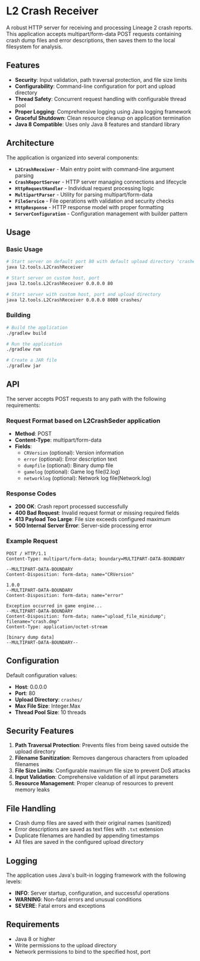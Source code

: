 # L2 Crash Receiver

A robust HTTP server for receiving and processing Lineage 2 crash reports. This application accepts multipart/form-data POST requests containing crash dump files and error descriptions, then saves them to the local filesystem for analysis.

## Features

- **Security**: Input validation, path traversal protection, and file size limits
- **Configurability**: Command-line configuration for port and upload directory
- **Thread Safety**: Concurrent request handling with configurable thread pool
- **Proper Logging**: Comprehensive logging using Java logging framework
- **Graceful Shutdown**: Clean resource cleanup on application termination
- **Java 8 Compatible**: Uses only Java 8 features and standard library

## Architecture

The application is organized into several components:

- **`L2CrashReceiver`** - Main entry point with command-line argument parsing
- **`CrashReportServer`** - HTTP server managing connections and lifecycle
- **`HttpRequestHandler`** - Individual request processing logic
- **`MultipartParser`** - Utility for parsing multipart/form-data
- **`FileService`** - File operations with validation and security checks
- **`HttpResponse`** - HTTP response model with proper formatting
- **`ServerConfiguration`** - Configuration management with builder pattern

## Usage

### Basic Usage
```bash
# Start server on default port 80 with default upload directory 'crashes/'
java l2.tools.L2CrashReceiver

# Start server on custom host, port
java l2.tools.L2CrashReceiver 0.0.0.0 80

# Start server with custom host, port and upload directory
java l2.tools.L2CrashReceiver 0.0.0.0 8080 crashes/
```

### Building
```bash
# Build the application
./gradlew build

# Run the application
./gradlew run

# Create a JAR file
./gradlew jar
```

## API

The server accepts POST requests to any path with the following requirements:

### Request Format based on L2CrashSeder application
- **Method**: POST
- **Content-Type**: multipart/form-data
- **Fields**:
  - `CRVersion` (optional): Version information
  - `error` (optional): Error description text
  - `dumpfile` (optional): Binary dump file
  - `gamelog` (optional): Game log file(l2.log)
  - `networklog` (optional): Network log file(Network.log)

### Response Codes
- **200 OK**: Crash report processed successfully
- **400 Bad Request**: Invalid request format or missing required fields
- **413 Payload Too Large**: File size exceeds configured maximum
- **500 Internal Server Error**: Server-side processing error

### Example Request
```http
POST / HTTP/1.1
Content-Type: multipart/form-data; boundary=MULTIPART-DATA-BOUNDARY

--MULTIPART-DATA-BOUNDARY
Content-Disposition: form-data; name="CRVersion"

1.0.0
--MULTIPART-DATA-BOUNDARY
Content-Disposition: form-data; name="error"

Exception occurred in game engine...
--MULTIPART-DATA-BOUNDARY
Content-Disposition: form-data; name="upload_file_minidump"; filename="crash.dmp"
Content-Type: application/octet-stream

[binary dump data]
--MULTIPART-DATA-BOUNDARY--
```

## Configuration

Default configuration values:
- **Host**: 0.0.0.0
- **Port**: 80
- **Upload Directory**: `crashes/`
- **Max File Size**: Integer.Max
- **Thread Pool Size**: 10 threads

## Security Features

1. **Path Traversal Protection**: Prevents files from being saved outside the upload directory
2. **Filename Sanitization**: Removes dangerous characters from uploaded filenames
3. **File Size Limits**: Configurable maximum file size to prevent DoS attacks
4. **Input Validation**: Comprehensive validation of all input parameters
5. **Resource Management**: Proper cleanup of resources to prevent memory leaks

## File Handling

- Crash dump files are saved with their original names (sanitized)
- Error descriptions are saved as text files with `.txt` extension
- Duplicate filenames are handled by appending timestamps
- All files are saved in the configured upload directory

## Logging

The application uses Java's built-in logging framework with the following levels:
- **INFO**: Server startup, configuration, and successful operations
- **WARNING**: Non-fatal errors and unusual conditions
- **SEVERE**: Fatal errors and exceptions

## Requirements

- Java 8 or higher
- Write permissions to the upload directory
- Network permissions to bind to the specified host, port
